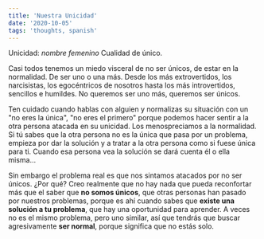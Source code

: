 ```yaml
---
title: 'Nuestra Unicidad'
date: '2020-10-05'
tags: 'thoughts, spanish'
---
```


Unicidad: *nombre femenino* Cualidad de único.

Casi todos tenemos un miedo visceral de no ser únicos, de estar en la normalidad. De ser uno o una más. Desde los más extrovertidos, los narcisistas, los egocéntricos de nosotros hasta los más introvertidos, sencillos e humildes. No queremos ser uno más, queremos ser únicos. 

Ten cuidado cuando hablas con alguien y normalizas su situación con un "no eres la única", "no eres el primero" porque podemos hacer sentir a la otra persona atacada en su unicidad. Los menospreciamos a la normalidad. Si tú sabes que la otra persona no es la única que pasa por un problema, empieza por dar la solución y a tratar a la otra persona como si fuese única para ti. Cuando esa persona vea la solución se dará cuenta él o ella misma... 

Sin embargo el problema real es que nos sintamos atacados por no ser únicos. ¿Por qué? Creo realmente que no hay nada que pueda reconfortar más que el saber que **no somos únicos**, que otras personas han pasado por nuestros problemas, porque es ahí cuando sabes que **existe una solución a tu problema**, que hay una oportunidad para aprender. A veces no es el mismo problema, pero uno similar, así que tendrás que buscar agresivamente **ser normal**, porque significa que no estás solo.